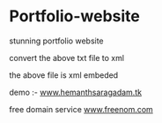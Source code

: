 # Portfolio-website
stunning portfolio website

 convert the above txt file to xml 
 
 the above file is xml embeded
 
 demo :- www.hemanthsaragadam.tk
  
 free domain service www.freenom.com
 
